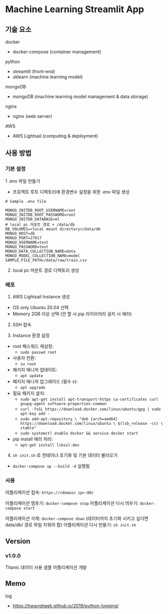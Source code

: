 # Machine Learning Streamlit App

## 기술 요소
docker
- docker-compose (container management)

python
- streamlit (front-end)
- sklearn (machine learning model)

mongoDB 
- mongoDB (machine learning model management & data storage)

nginx 
- nginx (web server)

AWS
- AWS Lightsail (computing & deployment)


## 사용 방법

### 기본 설정

1 .env 파일 만들기
- 프로젝트 루트 디렉토리에 환경변수 설정을 위한 .env 파일 생성

```shell
# Sample .env file

MONGO_INITDB_ROOT_USERNAME=root
MONGO_INITDB_ROOT_PASSWORD=root
MONGO_INITDB_DATABASE=ml
# local pc 마운트 경로 + /data/db
DB_VOLUMES=<local mount directory>/data/db
MONGO_HOST=db
MONGO_PORT=27017
MONGO_USERNAME=test
MONGO_PASSWORD=test
MONGO_DATA_COLLECTION_NAME=data
MONGO_MODEL_COLLECTION_NAME=model
SAMPLE_FILE_PATH=/data/raw/train.csv
```

2. local pc 마운트 경로 디렉토리 생성

### 배포

1. AWS Lightsail Instance 생성
- OS only Ubuntu 20.04 선택
- Memory 2GB 이상 선택 (안 할 시 pip 라이브러리 설치 시 에러)

2. SSH 접속

3. Instance 환경 설정
- root 패스워드 재설정: 
  - `sudo passwd root`
- 사용자 전환: 
  - `su root`
- 패키지 매니저 업데이트: 
  - `apt update`
- 패키지 매니저 업그레이드 (필수 x): 
  - `apt upgrade`
- 필요 패키지 설치: 
  - `sudo apt-get install apt-transport-https ca-certificates curl gnupg-agent software-properties-common`
  - `curl -fsSL https://download.docker.com/linux/ubuntu/gpg | sudo apt-key add -`
  - `sudo add-apt-repository \
    "deb [arch=amd64] https://download.docker.com/linux/ubuntu \
    $(lsb_release -cs) \
    stable"`
  - `sudo systemctl enable docker && service docker start`
- pip install 에러 처리: 
  - `apt-get install libssl-dev`

4. `sh init.sh` 로 컨테이너 초기화 및 기본 데이터 불러오기
- `docker-compose up --build -d` 실행됨


### 사용
어플리케이션 접속: `https://<domain ip>:80/`

어플리케이션 멈추기: `docker-compose stop`
어플리케이션 다시 띄우기: `docker-compose start`

어플리케이션 삭제: `docker-compose down` (데이터까지 초기화 시키고 싶다면 data/db/ 경로 파일 지워야 함)
어플리케이션 다시 만들기: `sh init.sh`


## Version

### v1.0.0

Titanic 데이터 사용 샘플 어플리케이션 개발


## Memo

log
- https://hwangheek.github.io/2019/python-logging/
